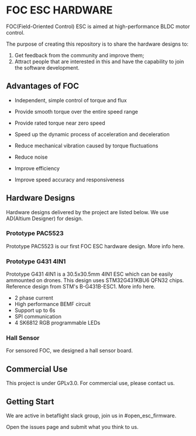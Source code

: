 # FOC ESC HARDWARE
FOC(Field-Oriented Control) ESC is aimed at high-performance BLDC motor control.

The purpose of creating this repository is to share the hardware designs to:
1. Get feedback from the community and improve them;
2. Attract people that are interested in this and have the capability to join the software development.

## Advantages of FOC

- Independent, simple control of torque and flux
- Provide smooth torque over the entire speed range
- Provide rated torque near zero speed
- Speed up the dynamic process of acceleration and deceleration

- Reduce mechanical vibration caused by torque fluctuations
- Reduce noise
- Improve efficiency
- Improve speed accuracy and responsiveness

## Hardware Designs
Hardware designs delivered by the project are listed below. We use AD(Altium Designer) for design.

### Prototype PAC5523

Prototype PAC5523 is our first FOC ESC hardware design. More info here.

### Prototype G431 4IN1

Prototype G431 4IN1 is a 30.5x30.5mm 4IN1 ESC which can be easily ammounted on drones. This design uses STM32G431KBU6 QFN32 chips. Reference design from STM's B-G431B-ESC1. More info here.

- 2 phase current
- High performance BEMF circuit
- Support up to 6s
- SPI communication
- 4 SK6812 RGB programmable LEDs

### Hall Sensor

For sensored FOC, we designed a hall sensor board.

## Commercial Use

This project is under GPLv3.0. For commercial use, please contact us.

## Getting Start

We are active in betaflight slack group, join us in #open_esc_firmware. 

Open the issues page and submit what you think to us.
